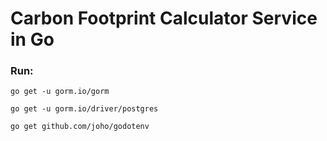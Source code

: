 # Carbon Footprint Calculator Service in Go
### Run:
```
go get -u gorm.io/gorm
```
```
go get -u gorm.io/driver/postgres
```
```
go get github.com/joho/godotenv
```
